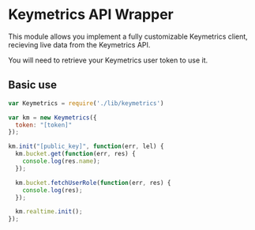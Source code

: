 # Keymetrics API Wrapper

This module allows you implement a fully customizable Keymetrics client, recieving live data from the Keymetrics API.

You will need to retrieve your Keymetrics user token to use it.

## Basic use

```javascript
var Keymetrics = require('./lib/keymetrics')

var km = new Keymetrics({
  token: "[token]"
});

km.init("[public_key]", function(err, lel) {
  km.bucket.get(function(err, res) {
    console.log(res.name);
  });

  km.bucket.fetchUserRole(function(err, res) {
    console.log(res);
  });

  km.realtime.init();
});

```